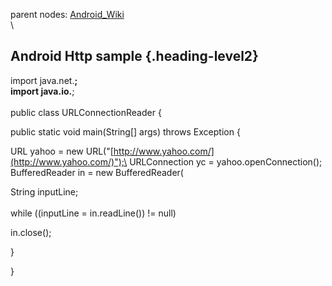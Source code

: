 parent nodes: [Android\_Wiki](Android_Wiki.html)\
\

Android Http sample {.heading-level2}
-------------------

import java.net.**;\
 import java.io.**;\
 \
 public class URLConnectionReader {

public static void main(String[] args) throws Exception {

URL yahoo = new URL("[http://www.yahoo.com/](http://www.yahoo.com/)");\
 URLConnection yc = yahoo.openConnection();\
 BufferedReader in = new BufferedReader(

String inputLine;\
 \
 while ((inputLine = in.readLine()) != null)

in.close();

}

}
